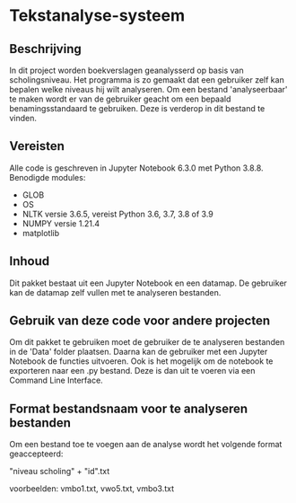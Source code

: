 # Tekstanalyse-systeem

## Beschrijving

In dit project worden boekverslagen geanalysserd op basis van scholingsniveau. 
Het programma is zo gemaakt dat een gebruiker zelf kan bepalen welke niveaus hij wilt analyseren.
Om een bestand 'analyseerbaar' te maken wordt er van de gebruiker geacht om een bepaald benamingsstandaard te gebruiken. 
Deze is verderop in dit bestand te vinden.

## Vereisten
Alle code is geschreven in Jupyter Notebook 6.3.0 met Python 3.8.8. 
Benodigde modules:
- GLOB
- OS
- NLTK versie 3.6.5, vereist Python 3.6, 3.7, 3.8 of 3.9
- NUMPY versie 1.21.4
- matplotlib

## Inhoud
Dit pakket bestaat uit een Jupyter Notebook en een datamap. De gebruiker kan de datamap zelf vullen met te analyseren bestanden.

## Gebruik van deze code voor andere projecten
Om dit pakket te gebruiken moet de gebruiker de te analyseren bestanden in de 'Data' folder plaatsen.
Daarna kan de gebruiker met een Jupyter Notebook de functies uitvoeren. Ook is het mogelijk om de notebook te exporteren naar een .py bestand. 
Deze is dan uit te voeren via een Command Line Interface.

## Format bestandsnaam voor te analyseren bestanden
Om een bestand toe te voegen aan de analyse wordt het volgende format geaccepteerd:

  "niveau scholing" + "id".txt
  
  voorbeelden: vmbo1.txt, vwo5.txt, vmbo3.txt
